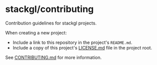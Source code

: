 # stackgl/contributing

Contribution guidelines for stackgl projects.

When creating a new project:

* Include a link to this repository in the project's `README.md`.
* Include a copy of this project's
  [LICENSE.md](http://github.com/stackgl/contributing/blob/master/LICENSE.md)
  file in the project root.

See [CONTRIBUTING.md](http://github.com/stackgl/contributing/blob/master/CONTRIBUTING.md)
for more information.
